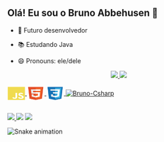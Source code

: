 ## Olá! Eu sou o Bruno Abbehusen 👋

- :raising_hand: Futuro desenvolvedor

- :books: Estudando Java
  
- :smile: Pronouns: ele/dele
  

<div align="center">
  <a href="https://github.com/brunoabbehusen">
  <img height="180em" src="https://github-readme-stats.vercel.app/api?username=brunoabbehusen&show_icons=true&theme=react&include_all_commits=true&count_private=true"/>
  <img height="180em" src="https://github-readme-stats.vercel.app/api/top-langs/?username=brunoabbehusen&layout=compact&langs_count=7&theme=react"/>
</div>
<div style="display: inline_block"><br>
  <img align="center" alt="Bruno-Js" height="30" width="40" src="https://raw.githubusercontent.com/devicons/devicon/master/icons/javascript/javascript-plain.svg">
  <img align="center" alt="Bruno-HTML" height="30" width="40" src="https://raw.githubusercontent.com/devicons/devicon/master/icons/html5/html5-original.svg">
  <img align="center" alt="Bruno-CSS" height="30" width="40" src="https://raw.githubusercontent.com/devicons/devicon/master/icons/css3/css3-original.svg">
  <img align="center" alt="Bruno-Csharp" height="30" width="40" src="https://img.shields.io/badge/Java-ED8B00?style=for-the-badge&logo=java&logoColor=white">

</div>

##

<div> 
  <a href = "mailto:brunoabbehusen@gmail.com"><img src="https://img.shields.io/badge/Gmail-D14836?style=for-the-badge&logo=gmail&logoColor=white" target="_blank"</a>
  <a href = "mailto:bruno.clement@outlook.com.br"><img src="https://img.shields.io/badge/Microsoft_Outlook-0078D4?style=for-the-badge&logo=microsoft-outlook&logoColor=white"></a>  
  <a href="https://www.linkedin.com/in/brunoabbehusen" target="_blank"><img src="https://img.shields.io/badge/-LinkedIn-%230077B5?style=for-the-badge&logo=linkedin&logoColor=white" target="_blank"></a>


![Snake animation](https://github.com/brunoabbehusen/brunoabbehusen/blob/output/github-contribution-grid-snake.svg)

</div>
